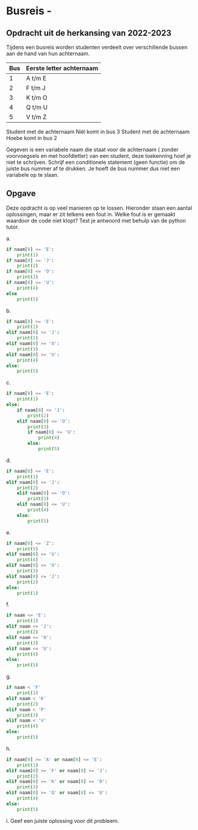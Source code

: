 # Busreis -

## Opdracht uit de herkansing van 2022-2023

Tijdens een busreis worden studenten verdeelt over verschillende bussen aan de hand van hun achternaam.

| Bus | Eerste letter achternaam |
| --- | ------------------------ |
| 1   | A t/m E                  |
| 2   | F t/m J                  |
| 3   | K t/m O                  |
| 4   | Q t/m U                  |
| 5   | V t/m Z                  |

Student met de achternaam Niël komt in bus 3
Student met de achternaam Hoebe komt in bus 2

Gegeven is een variabele naam die staat voor de achternaam ( zonder voorvoegsels en met hoofdletter) van een student, deze toekenning hoef je niet te schrijven. Schrijf een conditionele statement (geen functie) om de juiste bus nummer af te drukken. Je hoeft de bus nummer dus niet een variabele op te slaan.

## Opgave

Deze opdracht is op veel manieren op te lossen. Hieronder staan een aantal oplossingen, maar er zit telkens een fout in. Welke fout is er gemaakt waardoor de code niet klopt? Test je antwoord met behulp van de python tutor. 

a.

```python
if naam[0] <= 'E':
    print(1)
if naam[0] <= 'J':
    print(2)
if naam[0] <= 'O':
    print(3)
if naam[0] <= 'U':
    print(4)
else
    print(5)

```

b.

```python
if naam[0] >= 'E':
    print(1)
elif naam[0] >= 'J':
    print(2)
elif naam[0] >= 'O':
    print(3)
elif naam[0] >= 'U':
    print(4)
else:
    print(5)

```
c.

```python
if naam[0] <= 'E':
    print(1)
else:
    if naam[0] <= 'J':
        print(2)
    elif naam[0] <= 'O':
        print(3)
        if naam[0] <= 'U':
            print(4)
        else:
            print(5)

```
d.
```python
if naam[0] <= 'E':
    print(1)
elif naam[0] <= 'J':
    print(2)
    elif naam[0] <= 'O':
        print(3)
    elif naam[0] <= 'U':
        print(4)
    else:
        print(5)

```

e.
```python
if naam[0] <= 'Z':
    print(5)
elif naam[0] <= 'U':
    print(4)
elif naam[0] <= 'O':
    print(3)
elif naam[0] <= 'J':
    print(2)
else:
    print(1)

```


f.

```python
if naam <= 'E':
    print(1)
elif naam <= 'J':
    print(2)
elif naam <= 'O':
    print(3)
elif naam <= 'U':
    print(4)
else:
    print(5)

```

g.

```python
if naam < 'F'
    print(1)
elif naam < 'K'
    print(2)
elif naam < 'P'
    print(3)
elif naam < 'V'
    print(4)
else:
    print(5)
```


h.

```python
if naam[0] >= 'A' or naam[0] <= 'E':
    print(1)
elif naam[0] >= 'F' or naam[0] <= 'J':
    print(2)
elif naam[0] >= 'K' or naam[0] <= 'O':
    print(3)
elif naam[0] >= 'Q' or naam[0] <= 'U':
    print(4)
else:
    print(5)

```

i.
Geef een juiste oplossing voor dit probleem.

